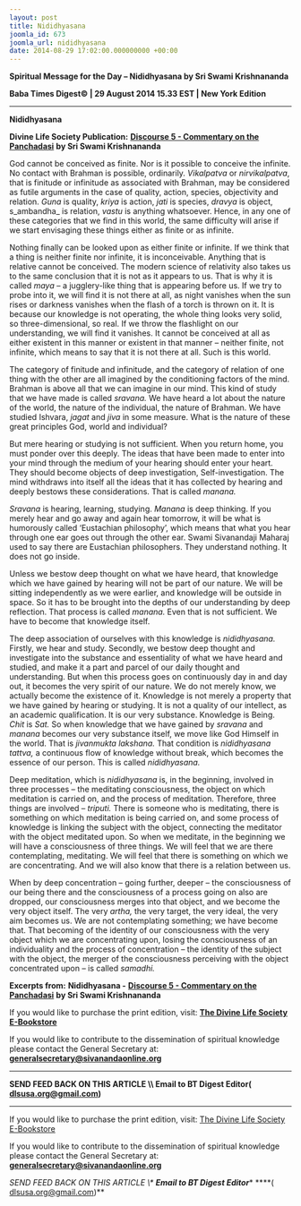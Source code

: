 ```yaml
---
layout: post
title: Nididhyasana
joomla_id: 673
joomla_url: nididhyasana
date: 2014-08-29 17:02:00.000000000 +00:00
---
```

  

















































**Spiritual Message for the Day – Nididhyasana by Sri Swami Krishnananda**

**Baba Times Digest© | 29 August 2014 15.33 EST | New York Edition**

* * *  


**Nididhyasana**

**Divine Life Society Publication:** [**Discourse 5 - Commentary on the Panchadasi**](http://www.swami-krishnananda.org/panchadasi/pan_05.html) **by Sri Swami Krishnananda**

God cannot be conceived as finite. Nor is it possible to conceive the infinite. No contact with Brahman is possible, ordinarily. _Vikalpatva_ or _nirvikalpatva_, that is finitude or infinitude as associated with Brahman, may be considered as futile arguments in the case of quality, action, species, objectivity and relation. _Guna_ is quality, _kriya_ is action, _jati_ is species, _dravya_ is object, s_ambandha_ is relation, _vastu_ is anything whatsoever. Hence, in any one of these categories that we find in this world, the same difficulty will arise if we start envisaging these things either as finite or as infinite.

Nothing finally can be looked upon as either finite or infinite. If we think that a thing is neither finite nor infinite, it is inconceivable. Anything that is relative cannot be conceived. The modern science of relativity also takes us to the same conclusion that it is not as it appears to us. That is why it is called _maya_ – a jugglery-like thing that is appearing before us. If we try to probe into it, we will find it is not there at all, as night vanishes when the sun rises or darkness vanishes when the flash of a torch is thrown on it. It is because our knowledge is not operating, the whole thing looks very solid, so three-dimensional, so real. If we throw the flashlight on our understanding, we will find it vanishes. It cannot be conceived at all as either existent in this manner or existent in that manner – neither finite, not infinite, which means to say that it is not there at all. Such is this world.

The category of finitude and infinitude, and the category of relation of one thing with the other are all imagined by the conditioning factors of the mind. Brahman is above all that we can imagine in our mind. This kind of study that we have made is called _sravana._ We have heard a lot about the nature of the world, the nature of the individual, the nature of Brahman. We have studied Ishvara, _jagat_ and _jiva_ in some measure. What is the nature of these great principles God, world and individual?

But mere hearing or studying is not sufficient. When you return home, you must ponder over this deeply. The ideas that have been made to enter into your mind through the medium of your hearing should enter your heart. They should become objects of deep investigation, Self-investigation. The mind withdraws into itself all the ideas that it has collected by hearing and deeply bestows these considerations. That is called _manana._

_Sravana_ is hearing, learning, studying. _Manana_ is deep thinking. If you merely hear and go away and again hear tomorrow, it will be what is humorously called ‘Eustachian philosophy’, which means that what you hear through one ear goes out through the other ear. Swami Sivanandaji Maharaj used to say there are Eustachian philosophers. They understand nothing. It does not go inside.

Unless we bestow deep thought on what we have heard, that knowledge which we have gained by hearing will not be part of our nature. We will be sitting independently as we were earlier, and knowledge will be outside in space. So it has to be brought into the depths of our understanding by deep reflection. That process is called _manana._ Even that is not sufficient. We have to become that knowledge itself.

The deep association of ourselves with this knowledge is _nididhyasana._ Firstly, we hear and study. Secondly, we bestow deep thought and investigate into the substance and essentiality of what we have heard and studied, and make it a part and parcel of our daily thought and understanding. But when this process goes on continuously day in and day out, it becomes the very spirit of our nature. We do not merely know, we actually become the existence of it. Knowledge is not merely a property that we have gained by hearing or studying. It is not a quality of our intellect, as an academic qualification. It is our very substance. Knowledge is Being. _Chit_ is _Sat._ So when knowledge that we have gained by _sravana_ and _manana_ becomes our very substance itself, we move like God Himself in the world. That is _jivanmukta lakshana._ That condition is _nididhyasana tattva,_ a continuous flow of knowledge without break, which becomes the essence of our person. This is called _nididhyasana._

Deep meditation, which is _nididhyasana_ is, in the beginning, involved in three processes – the meditating consciousness, the object on which meditation is carried on, and the process of meditation. Therefore, three things are involved – _triputi._ There is someone who is meditating, there is something on which meditation is being carried on, and some process of knowledge is linking the subject with the object, connecting the meditator with the object meditated upon. So when we meditate, in the beginning we will have a consciousness of three things. We will feel that we are there contemplating, meditating. We will feel that there is something on which we are concentrating. And we will also know that there is a relation between us.



When by deep concentration – going further, deeper – the consciousness of our being there and the consciousness of a process going on also are dropped, our consciousness merges into that object, and we become the very object itself. The very _artha,_ the very target, the very ideal, the very aim becomes us. We are not contemplating something; we have become that. That becoming of the identity of our consciousness with the very object which we are concentrating upon, losing the consciousness of an individuality and the process of concentration – the identity of the subject with the object, the merger of the consciousness perceiving with the object concentrated upon – is called _samadhi._

**Excerpts from:**  **Nididhyasana -** [**Discourse 5 - Commentary on the Panchadasi**](http://www.swami-krishnananda.org/panchadasi/pan_05.html) **by Sri Swami Krishnananda**

If you would like to purchase the print edition, visit: **[The Divine Life Society E-Bookstore](http://www.dlshq.org/download/download.htm)**

If you would like to contribute to the dissemination of spiritual knowledge please contact the General Secretary at: [](mailto:%20%3Cscript%20type=%27text/javascript%27%3E%20%3C%21--%20var%20prefix%20=%20%27ma%27%20+%20%27il%27%20+%20%27to%27;%20var%20path%20=%20%27hr%27%20+%20%27ef%27%20+%20%27=%27;%20var%20addy57016%20=%20%27generalsecretary%27%20+%20%27@%27;%20addy57016%20=%20addy57016%20+%20%27sivanandaonline%27%20+%20%27.%27%20+%20%27org%27;%20document.write%28%27%3Ca%20%27%20+%20path%20+%20%27%5C%27%27%20+%20prefix%20+%20%27:%27%20+%20addy57016%20+%20%27%5C%27%3E%27%29;%20document.write%28addy57016%29;%20document.write%28%27%3C%5C/a%3E%27%29;%20//--%3E%5Cn%20%3C/script%3E%3Cscript%20type=%27text/javascript%27%3E%20%3C%21--%20document.write%28%27%3Cspan%20style=%5C%27display:%20none;%5C%27%3E%27%29;%20//--%3E%20%3C/script%3EThis%20email%20address%20is%20being%20protected%20from%20spambots.%20You%20need%20JavaScript%20enabled%20to%20view%20it.%20%3Cscript%20type=%27text/javascript%27%3E%20%3C%21--%20document.write%28%27%3C/%27%29;%20document.write%28%27span%3E%27%29;%20//--%3E%20%3C/script%3E?subject=Contribution%20to%20Dissemination%20of%20Spiritual%20Knowledge) **generalsecretary@sivanandaonline.org**

****

**SEND FEED BACK ON THIS ARTICLE \\\ Email to BT Digest Editor[](mailto:%20%3Cscript%20type=%27text/javascript%27%3E%20%3C%21--%20var%20prefix%20=%20%27ma%27%20+%20%27il%27%20+%20%27to%27;%20var%20path%20=%20%27hr%27%20+%20%27ef%27%20+%20%27=%27;%20var%20addy72654%20=%20%27dlsusa.org%27%20+%20%27@%27;%20addy72654%20=%20addy72654%20+%20%27gmail%27%20+%20%27.%27%20+%20%27com%27;%20document.write%28%27%3Ca%20%27%20+%20path%20+%20%27%5C%27%27%20+%20prefix%20+%20%27:%27%20+%20addy72654%20+%20%27%5C%27%3E%27%29;%20document.write%28addy72654%29;%20document.write%28%27%3C%5C/a%3E%27%29;%20//--%3E%5Cn%20%3C/script%3E%3Cscript%20type=%27text/javascript%27%3E%20%3C%21--%20document.write%28%27%3Cspan%20style=%5C%27display:%20none;%5C%27%3E%27%29;%20//--%3E%20%3C/script%3EThis%20email%20address%20is%20being%20protected%20from%20spambots.%20You%20need%20JavaScript%20enabled%20to%20view%20it.%20%3Cscript%20type=%27text/javascript%27%3E%20%3C%21--%20document.write%28%27%3C/%27%29;%20document.write%28%27span%3E%27%29;%20//--%3E%20%3C/script%3E?subject=DLS%20Posts)( [dlsusa.org@gmail.com](mailto:dlsusa.org@gmail.com))**



* * *



  

If you would like to purchase the print edition, visit: [The Divine Life Society E-Bookstore](http://www.dlshq.org/download/download.htm)

If you would like to contribute to the dissemination of spiritual knowledge please contact the General Secretary at: **[generalsecretary@sivanandaonline.org](mailto:generalsecretary@sivanandaonline.org)**

**SEND FEED BACK ON THIS ARTICLE \\\**  **Email to BT Digest Editor**** [](mailto:%20%3Cscript%20type=%27text/javascript%27%3E%20%3C%21--%20var%20prefix%20=%20%27ma%27%20+%20%27il%27%20+%20%27to%27;%20var%20path%20=%20%27hr%27%20+%20%27ef%27%20+%20%27=%27;%20var%20addy72654%20=%20%27dlsusa.org%27%20+%20%27@%27;%20addy72654%20=%20addy72654%20+%20%27gmail%27%20+%20%27.%27%20+%20%27com%27;%20document.write%28%27%3Ca%20%27%20+%20path%20+%20%27%5C%27%27%20+%20prefix%20+%20%27:%27%20+%20addy72654%20+%20%27%5C%27%3E%27%29;%20document.write%28addy72654%29;%20document.write%28%27%3C%5C/a%3E%27%29;%20//--%3E%5Cn%20%3C/script%3E%3Cscript%20type=%27text/javascript%27%3E%20%3C%21--%20document.write%28%27%3Cspan%20style=%5C%27display:%20none;%5C%27%3E%27%29;%20//--%3E%20%3C/script%3EThis%20email%20address%20is%20being%20protected%20from%20spambots.%20You%20need%20JavaScript%20enabled%20to%20view%20it.%20%3Cscript%20type=%27text/javascript%27%3E%20%3C%21--%20document.write%28%27%3C/%27%29;%20document.write%28%27span%3E%27%29;%20//--%3E%20%3C/script%3E?subject=DLS%20Posts)****( [dlsusa.org@gmail.com](mailto:dlsusa.org@gmail.com))**  
